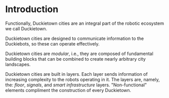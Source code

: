 # Introduction

Functionally, Duckietown cities are an integral part of the robotic ecosystem we call Duckietown. 

Duckietown cities are designed to communicate information to the Duckiebots, so these can operate effectively.

Duckietown cities are *modular*, i.e., they are composed of fundamental building blocks that 
can be combined to create nearly arbitrary city landscapes.

Duckietown cities are built in layers. Each layer sends information of increasing complexity 
to the robots operating in it. The layers are, namely, the: *floor*, *signals*, and 
*smart infrastructure* layers. "Non-functional" elements compliment the construction of every Duckietown.
